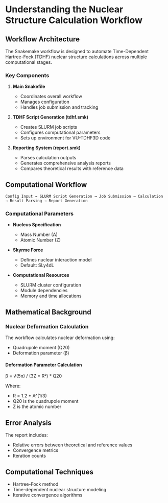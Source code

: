 # Understanding the Nuclear Structure Calculation Workflow

## Workflow Architecture

The Snakemake workflow is designed to automate Time-Dependent Hartree-Fock (TDHF) nuclear structure calculations across multiple computational stages.

### Key Components

1. **Main Snakefile**
   - Coordinates overall workflow
   - Manages configuration
   - Handles job submission and tracking

2. **TDHF Script Generation (tdhf.smk)**
   - Creates SLURM job scripts
   - Configures computational parameters
   - Sets up environment for VU-TDHF3D code

3. **Reporting System (report.smk)**
   - Parses calculation outputs
   - Generates comprehensive analysis reports
   - Compares theoretical results with reference data

## Computational Workflow

```
Config Input → SLURM Script Generation → Job Submission → Calculation → Result Parsing → Report Generation
```

### Computational Parameters

- **Nucleus Specification**
  - Mass Number (A)
  - Atomic Number (Z)

- **Skyrme Force**
  - Defines nuclear interaction model
  - Default: SLy4dL

- **Computational Resources**
  - SLURM cluster configuration
  - Module dependencies
  - Memory and time allocations

## Mathematical Background

### Nuclear Deformation Calculation

The workflow calculates nuclear deformation using:
- Quadrupole moment (Q20)
- Deformation parameter (β)

#### Deformation Parameter Calculation

β = √(5π) / (3Z * R²) * Q20

Where:
- R = 1.2 * A^(1/3)
- Q20 is the quadrupole moment
- Z is the atomic number

## Error Analysis

The report includes:
- Relative errors between theoretical and reference values
- Convergence metrics
- Iteration counts

## Computational Techniques

- Hartree-Fock method
- Time-dependent nuclear structure modeling
- Iterative convergence algorithms